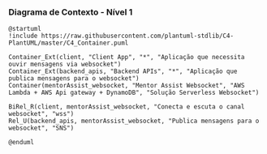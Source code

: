 ### Diagrama de Contexto - Nível 1
                                                                                                      
```plantuml
@startuml
!include https://raw.githubusercontent.com/plantuml-stdlib/C4-PlantUML/master/C4_Container.puml

Container_Ext(client, "Client App", "*", "Aplicação que necessita ouvir mensagens via websocket")
Container_Ext(backend_apis, "Backend APIs", "*", "Aplicação que publica mensagens para o websocket")
Container(mentorAssist_websocket, "Mentor Assist Websocket", "AWS Lambda + AWS Api gateway + DynamoDB", "Solução Serverless Websocket")

BiRel_R(client, mentorAssist_websocket, "Conecta e escuta o canal websocket", "wss")
Rel_U(backend_apis, mentorAssist_websocket, "Publica mensagens para o websocket", "SNS")

@enduml 
```

